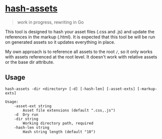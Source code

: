 # [hash-assets](https://github.com/ryanburnette/go-hash-assets)

> work in progress, rewriting in Go

This tool is designed to hash your asset files (.css and .js) and update the
references in the markup (.html). It is expected that this tool be will be run
on generated assets so it updates everything in place.

My own approach is to reference all assets to the root `/`, so it only works
with assets referenced at the root level. It doesn't work with relative assets
or the base dir attribute.

## Usage

```
hash-assets -dir <directory> [-d] [-hash-len] [-asset-exts] [-markup-exts]
```

```
Usage:
	-asset-ext string
		Asset file extensions (default ".css,.js")
	-d	Dry run
	-dir string
		Working directory path, required
	-hash-len string
		Hash string length (default "10")
```
